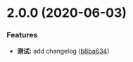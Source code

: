 # 2.0.0 (2020-06-03)


### Features

* **测试:** add  changelog ([b8ba634](https://github.com/kkxiaoa/mik/commit/b8ba63485d69402875a471ea871762e040fc705e))



